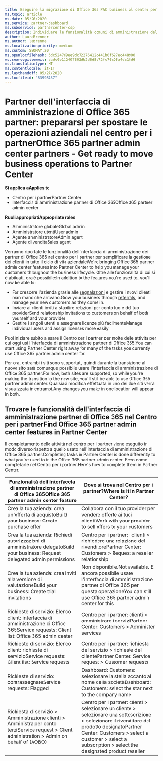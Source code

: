 ```yaml
---
title: Eseguire la migrazione di Office 365 PAC business al centro per i partner
ms.topic: article
ms.date: 05/26/2020
ms.service: partner-dashboard
ms.subservice: partnercenter-csp
description: Individuare le funzionalità comuni di amministrazione del partner di Office 365 (PAC), ad esempio creare richieste aziendali e di servizio, dopo la migrazione al centro per i partner.
author: LauraBrenner
ms.author: labrenne
ms.localizationpriority: medium
ms.custom: SEOMAY.20
ms.openlocfilehash: 3dc5247d9ee9dc72276412d441b0f627ec448900
ms.sourcegitcommit: dadc0b112497802db2d8d5e72fc76c95a4dc18d6
ms.translationtype: MT
ms.contentlocale: it-IT
ms.lasthandoff: 05/27/2020
ms.locfileid: "83998437"
---
```

# <a name="office-365-partner-admin-center-partners---get-ready-to-move-business-operations-to-partner-center"></a><span data-ttu-id="70a7f-103">Partner dell'interfaccia di amministrazione di Office 365 partner: prepararsi per spostare le operazioni aziendali nel centro per i partner</span><span class="sxs-lookup"><span data-stu-id="70a7f-103">Office 365 partner admin center partners - Get ready to move business operations to Partner Center</span></span>

<span data-ttu-id="70a7f-104">**Si applica a**</span><span class="sxs-lookup"><span data-stu-id="70a7f-104">**Applies to**</span></span> 

- <span data-ttu-id="70a7f-105">Centro per i partner</span><span class="sxs-lookup"><span data-stu-id="70a7f-105">Partner Center</span></span>
- <span data-ttu-id="70a7f-106">Interfaccia di amministrazione partner di Office 365</span><span class="sxs-lookup"><span data-stu-id="70a7f-106">Office 365 partner admin center</span></span>

<span data-ttu-id="70a7f-107">**Ruoli appropriati**</span><span class="sxs-lookup"><span data-stu-id="70a7f-107">**Appropriate roles**</span></span>

- <span data-ttu-id="70a7f-108">Amministratore globale</span><span class="sxs-lookup"><span data-stu-id="70a7f-108">Global admin</span></span>
- <span data-ttu-id="70a7f-109">Amministratore utenti</span><span class="sxs-lookup"><span data-stu-id="70a7f-109">User admin</span></span>
- <span data-ttu-id="70a7f-110">Agente amministratore</span><span class="sxs-lookup"><span data-stu-id="70a7f-110">Admin agent</span></span>
- <span data-ttu-id="70a7f-111">Agente di vendita</span><span class="sxs-lookup"><span data-stu-id="70a7f-111">Sales agent</span></span>

<span data-ttu-id="70a7f-112">Verranno riportate le funzionalità dell'interfaccia di amministrazione dei partner di Office 365 nel centro per i partner per semplificare la gestione dei clienti in tutto il ciclo di vita aziendale</span><span class="sxs-lookup"><span data-stu-id="70a7f-112">We're bringing Office 365 partner admin center features into Partner Center to help you manage your customers throughout the business lifecycle.</span></span> <span data-ttu-id="70a7f-113">Oltre alle funzionalità di cui si è abituati, ora è possibile:</span><span class="sxs-lookup"><span data-stu-id="70a7f-113">In addition to the features you're used to, you'll now be able to:</span></span>

- <span data-ttu-id="70a7f-114">Far crescere l'azienda grazie alle [segnalazioni](referrals.md) e gestire i nuovi clienti man mano che arrivano.</span><span class="sxs-lookup"><span data-stu-id="70a7f-114">Grow your business through [referrals](referrals.md), and manage your new customers as they come in.</span></span>
- <span data-ttu-id="70a7f-115">Inviare ai clienti inviti a stabilire relazioni per conto tuo e del tuo provider</span><span class="sxs-lookup"><span data-stu-id="70a7f-115">Send relationship invitations to customers on behalf of both yourself and your provider</span></span>
- <span data-ttu-id="70a7f-116">Gestire i singoli utenti e assegnare licenze più facilmente</span><span class="sxs-lookup"><span data-stu-id="70a7f-116">Manage individual users and assign licenses more easily</span></span>

<span data-ttu-id="70a7f-117">Puoi iniziare subito a usare il Centro per i partner per molte delle attività per cui oggi usi l'interfaccia di amministrazione partner di Office 365.</span><span class="sxs-lookup"><span data-stu-id="70a7f-117">You can start using Partner Center right away for many of the tasks you currently use Office 365 partner admin center for.</span></span> 

<span data-ttu-id="70a7f-118">Per ora, entrambi i siti sono supportati, quindi durante la transizione al nuovo sito sarà comunque possibile usare l'interfaccia di amministrazione di Office 365 partner.</span><span class="sxs-lookup"><span data-stu-id="70a7f-118">For now, both sites are supported, so while you're making the transition to the new site, you'll still be able to use Office 365 partner admin center.</span></span> <span data-ttu-id="70a7f-119">Qualsiasi modifica effettuata in uno dei due siti verrà visualizzata in entrambi.</span><span class="sxs-lookup"><span data-stu-id="70a7f-119">Any changes you make in one location will appear in both.</span></span>

## <a name="find-office-365-partner-admin-center-features-in-partner-center"></a><span data-ttu-id="70a7f-120">Trovare le funzionalità dell'interfaccia di amministrazione partner di Office 365 nel Centro per i partner</span><span class="sxs-lookup"><span data-stu-id="70a7f-120">Find Office 365 partner admin center features in Partner Center</span></span>

<span data-ttu-id="70a7f-121">Il completamento delle attività nel centro per i partner viene eseguito in modo diverso rispetto a quello usato nell'interfaccia di amministrazione di Office 365 partner.</span><span class="sxs-lookup"><span data-stu-id="70a7f-121">Completing tasks in Partner Center is done differently to what you're used to in the Office 365 partner admin center.</span></span> <span data-ttu-id="70a7f-122">Ecco come completarle nel Centro per i partner.</span><span class="sxs-lookup"><span data-stu-id="70a7f-122">Here's how to complete them in Partner Center.</span></span>

| <span data-ttu-id="70a7f-123">Funzionalità dell'interfaccia di amministrazione partner di Office 365</span><span class="sxs-lookup"><span data-stu-id="70a7f-123">Office 365 partner admin center feature</span></span>                       | <span data-ttu-id="70a7f-124">Dove si trova nel Centro per i partner?</span><span class="sxs-lookup"><span data-stu-id="70a7f-124">Where is it in Partner Center?</span></span> | 
|   -----------------------------------------------  | -------------- |
| <span data-ttu-id="70a7f-125">Crea la tua azienda: crea un'offerta di acquisto</span><span class="sxs-lookup"><span data-stu-id="70a7f-125">Build your business: Create purchase offer</span></span> | <span data-ttu-id="70a7f-126">Collabora con il tuo provider per vendere offerte ai tuoi clienti</span><span class="sxs-lookup"><span data-stu-id="70a7f-126">Work with your provider to sell offers to your customers</span></span> |
| <span data-ttu-id="70a7f-127">Crea la tua azienda: Richiedi autorizzazioni di amministratore delegato</span><span class="sxs-lookup"><span data-stu-id="70a7f-127">Build your business: Request delegated admin permissions</span></span> | <span data-ttu-id="70a7f-128">Centro per i partner: i clienti > richiedere una relazione del rivenditore</span><span class="sxs-lookup"><span data-stu-id="70a7f-128">Partner Center: Customers > Request a reseller relationship</span></span> |
| <span data-ttu-id="70a7f-129">Crea la tua azienda: crea inviti alla versione di valutazione</span><span class="sxs-lookup"><span data-stu-id="70a7f-129">Build your business: Create trial invitations</span></span> | <span data-ttu-id="70a7f-130">Non disponibile.</span><span class="sxs-lookup"><span data-stu-id="70a7f-130">Not available.</span></span> <span data-ttu-id="70a7f-131">È ancora possibile usare l'interfaccia di amministrazione partner di Office 365 per questa operazione</span><span class="sxs-lookup"><span data-stu-id="70a7f-131">You can still use Office 365 partner admin center for this</span></span> |
| <span data-ttu-id="70a7f-132">Richieste di servizio: Elenco client: interfaccia di amministrazione di Office 365</span><span class="sxs-lookup"><span data-stu-id="70a7f-132">Service requests: Client list: Office 365 admin center</span></span> | <span data-ttu-id="70a7f-133">Centro per i partner: clienti > amministrare i servizi</span><span class="sxs-lookup"><span data-stu-id="70a7f-133">Partner Center: Customers > Administer services</span></span> |
| <span data-ttu-id="70a7f-134">Richieste di servizio: Elenco client: richieste di servizio</span><span class="sxs-lookup"><span data-stu-id="70a7f-134">Service requests: Client list: Service requests</span></span> | <span data-ttu-id="70a7f-135">Centro per i partner: richiesta del servizio > richieste del cliente</span><span class="sxs-lookup"><span data-stu-id="70a7f-135">Partner Center: Service request > Customer requests</span></span> |
| <span data-ttu-id="70a7f-136">Richieste di servizio: contrassegnate</span><span class="sxs-lookup"><span data-stu-id="70a7f-136">Service requests: Flagged</span></span> | <span data-ttu-id="70a7f-137">Dashboard: Customers: selezionare la stella accanto al nome della società</span><span class="sxs-lookup"><span data-stu-id="70a7f-137">Dashboard: Customers: select the star next to the company name</span></span> |
| <span data-ttu-id="70a7f-138">Richiesta di servizio > Amministrazione clienti > Amministra per conto terzi</span><span class="sxs-lookup"><span data-stu-id="70a7f-138">Service request > Client administration > Admin on behalf of (AOBO)</span></span> | <span data-ttu-id="70a7f-139">Centro per i partner: clienti > selezionare un cliente > selezionare una sottoscrizione > selezionare il rivenditore del prodotto designato</span><span class="sxs-lookup"><span data-stu-id="70a7f-139">Partner Center: Customers > select a customer > select a subscription > select the designated product reseller</span></span> |

